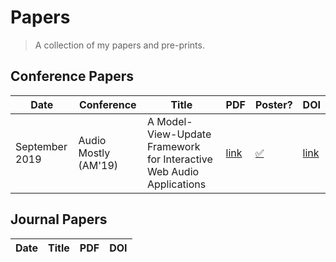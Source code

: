 # Papers
> A collection of my papers and pre-prints.

## Conference Papers
| Date | Conference | Title | PDF | Poster? | DOI |
| ---- | ---------- | ----- | --- | ------- | --- |
| September 2019 | Audio Mostly (AM'19) | A Model-View-Update Framework for Interactive Web Audio Applications | [link](https://github.com/pd-andy/papers/raw/master/thompson_framework_2019.pdf) | [✅](https://github.com/pd-andy/papers/raw/master/posters/am-19.pdf) | [link](https://doi.org/10.1145/3356590.3356623) |

## Journal Papers
| Date | Title | PDF | DOI |
| ---- | ----- | --- | --- |
